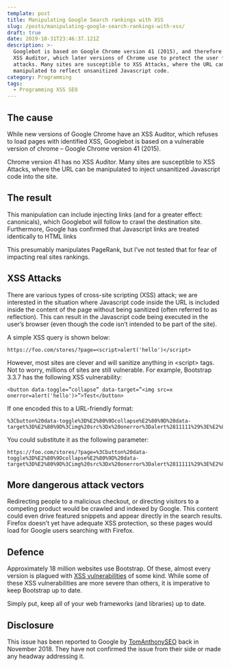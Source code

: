 ```yaml
---
template: post
title: Manipulating Google Search rankings with XSS
slug: /posts/manipulating-google-search-rankings-with-xss/
draft: true
date: 2019-10-31T23:46:37.121Z
description: >-
  Googlebot is based on Google Chrome version 41 (2015), and therefore it has no
  XSS Auditor, which later versions of Chrome use to protect the user from XSS
  attacks. Many sites are susceptible to XSS Attacks, where the URL can be
  manipulated to reflect unsanitized Javascript code.
category: Programming
tags:
  - Programming XSS SEO
---
```

## The cause

While new versions of Google Chrome have an XSS Auditor, which refuses to load pages with identified XSS, Googlebot is based on a vulnerable version of chrome – Google Chrome version 41 (2015). 

Chrome version 41 has no XSS Auditor. Many sites are susceptible to XSS Attacks, where the URL can be manipulated to inject unsanitized Javascript code into the site.



## The result

This manipulation can include injecting links (and for a greater effect: canonicals), which Googlebot will follow to crawl the destination site. Furthermore, Google has confirmed that Javascript links are treated identically to HTML links

This presumably manipulates PageRank, but I’ve not tested that for fear of impacting real sites rankings.



## XSS Attacks

There are various types of cross-site scripting (XSS) attack; we are interested in the situation where Javascript code inside the URL is included inside the content of the page without being sanitized (often referred to as reflection). This can result in the Javascript code being executed in the user’s browser (even though the code isn’t intended to be part of the site).

A simple XSS query is shown below:

```
https://foo.com/stores/?page=<script>alert('hello')</script>
```

However, most sites are clever and will sanitize anything in \<script\> tags. Not to worry, millions of sites are still vulnerable. For example, Bootstrap 3.3.7 has the following XSS vulnerability:

```
<button data-toggle=”collapse” data-target=”<img src=x onerror=alert('hello')>”>Test</button>
```

If one encoded this to a URL-friendly format:

```
%3Cbutton%20data-toggle%3D%E2%80%9Dcollapse%E2%80%9D%20data-target%3D%E2%80%9D%3Cimg%20src%3Dx%20onerror%3Dalert%2811111%29%3E%E2%80%9D%3ETest%3C%2Fbutton%3E
```

You could substitute it as the following parameter:

```
https://foo.com/stores/?page=%3Cbutton%20data-toggle%3D%E2%80%9Dcollapse%E2%80%9D%20data-target%3D%E2%80%9D%3Cimg%20src%3Dx%20onerror%3Dalert%2811111%29%3E%E2%80%9D%3ETest%3C%2Fbutton%3E
```



## More dangerous attack vectors

Redirecting people to a malicious checkout, or directing visitors to a competing product  would be crawled and indexed by Google. This content could even drive featured snippets and appear directly in the search results. Firefox doesn’t yet have adequate XSS protection, so these pages would load for Google users searching with Firefox.



## Defence

Approximately 18 million websites use Bootstrap. Of these, almost every version is plagued with [XSS vulnerabilities](https://snyk.io/vuln/npm:bootstrap) of some kind. While some of these XSS vulnerabilities are more severe than others, it is imperative to keep Bootstrap up to date.

Simply put, keep all of your web frameworks (and libraries) up to date.



## Disclosure

This issue has been reported to Google by [TomAnthonySEO](https:/www.twitter.com/TomAnthonySEO) back in November 2018. They have not confirmed the issue from their side or made any headway addressing it.
